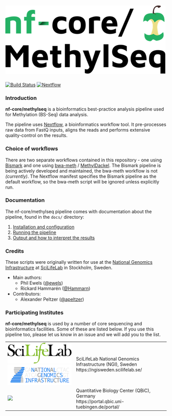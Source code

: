 # ![nf-core/methylseq](docs/images/methylseq_logo.png)

[![Build Status](https://travis-ci.org/nf-core/methylseq.svg?branch=master)](https://travis-ci.org/nf-core/methylseq)
[![Nextflow](https://img.shields.io/badge/nextflow-%E2%89%A50.27.6-brightgreen.svg)](https://www.nextflow.io/)

### Introduction

**nf-core/methylseq** is a bioinformatics best-practice analysis pipeline used for Methylation (BS-Seq) data analysis.

The pipeline uses [Nextflow](https://www.nextflow.io), a bioinformatics workflow tool. It pre-processes raw data from FastQ inputs, aligns the reads and performs extensive quality-control on the results.

### Choice of workflows

There are two separate workflows contained in this repository - one using [Bismark](https://github.com/FelixKrueger/Bismark) and one using [bwa-meth](https://github.com/brentp/bwa-meth) / [MethylDackel](https://github.com/dpryan79/methyldackel). The Bismark pipeline is being actively developed and maintained, the bwa-meth workflow is not _(currently)_. The Nextflow manifest specifies the Bismark pipeline as the default workflow, so the bwa-meth script will be ignored unless explicitly run.

### Documentation
The nf-core/methylseq pipeline comes with documentation about the pipeline, found in the `docs/` directory:

1. [Installation and configuration](docs/installation.md)
2. [Running the pipeline](docs/usage.md)
3. [Output and how to interpret the results](docs/output.md)


### Credits
These scripts were originally written for use at the [National Genomics Infrastructure](https://portal.scilifelab.se/genomics/) at [SciLifeLab](http://www.scilifelab.se/) in Stockholm, Sweden.

* Main authors:
  * Phil Ewels ([@ewels](https://github.com/ewels/))
  * Rickard Hammarén ([@Hammarn](https://github.com/Hammarn/))
* Contributors:
  * Alexander Peltzer ([@apeltzer](https://github.com/apeltzer/))


### Participating Institutes
**nf-core/methylseq** is used by a number of core sequencing and bioinformatics facilities. Some of these are listed below. If you use this pipeline too, please let us know in an issue and we will add you to the list.

<table>
  <tr>
    <td width="200">
      <img src="docs/images/SciLifeLab_logo.png" width=200">
      <img src="docs/images/NGI_logo.png" width=200">
    </td>
    <td>
      SciLifeLab National Genomics Infrastructure (NGI), Sweden <br>
      https://ngisweden.scilifelab.se/
    </td>
  </tr>
  <tr>
    <td width="200"><img src="https://raw.githubusercontent.com/SciLifeLab/NGI-RNAseq/master/docs/images/QBiC_logo.png" width="120"></td>
    <td>
      Quantitative Biology Center (QBiC), Germany <br>
      https://portal.qbic.uni-tuebingen.de/portal/
    </td>
  </tr>
</table>
